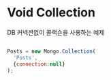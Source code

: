 Void Collection
======

DB 커넥션없이 콜랙숀을 사용하는 예제  

```js

Posts = new Mongo.Collection(
  'Posts',
  {connection:null}
);


```
